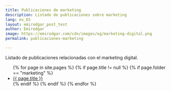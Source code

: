 ```yaml
---
title: Publicaciones de marketing
description: Listado de publicaciones sobre marketing
lang: es_ES
layout: emirodgar_post_test
author: Emirodgar
image: https://emirodgar.com/cdn/images/og/marketing-digital.png
permalink: publicaciones-marketing

---
```


Listado de publicaciones relacionadas con el marketing digital.

<ul>
{% for page in site.pages %}
{% if page.title != null  %}
	{% if page.folder == "marketing" %}
	  <li><a href="{{ page.url }}">{{ page.title }}</a></li>
	{% endif %}
{% endif %}
{% endfor %}
</ul>
<!--stackedit_data:
eyJoaXN0b3J5IjpbLTE1MjIwNDgyMTBdfQ==
-->